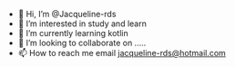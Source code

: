 - 👋 Hi, I’m @Jacqueline-rds
- 👀 I’m interested in study and learn
- 🌱 I’m currently learning kotlin
- 💞️ I’m looking to collaborate on .....
- 📫 How to reach me email jacqueline-rds@hotmail.com

<!---
Jacqueline-rds/Jacqueline-rds is a ✨ special ✨ repository because its `README.md` (this file) appears on your GitHub profile.
You can click the Preview link to take a look at your changes.
--->
